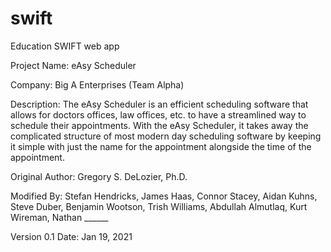 # swift
Education SWIFT web app

Project Name: eAsy Scheduler

Company: Big A Enterprises (Team Alpha)

Description: The eAsy Scheduler is an efficient scheduling software that allows for doctors offices, law offices, etc. to have a streamlined way to schedule their appointments. With the eAsy Scheduler, it takes away the complicated structure of most modern day scheduling software by keeping it simple with just the name for the appointment alongside the time of the appointment. 


Original Author: Gregory S. DeLozier, Ph.D.

Modified By: Stefan Hendricks, James Haas, Connor Stacey, Aidan Kuhns, Steve Duber, Benjamin Wootson, Trish Williams, Abdullah Almutlaq, Kurt Wireman, Nathan ______

Version 0.1 Date: Jan 19, 2021

